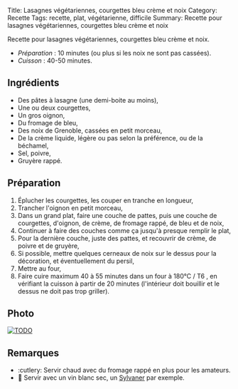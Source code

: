 Title: Lasagnes végétariennes, courgettes bleu crème et noix
Category: Recette
Tags: recette, plat, végétarienne, difficile
Summary: Recette pour lasagnes végétariennes, courgettes bleu crème et noix

Recette pour lasagnes végétariennes, courgettes bleu crème et noix.

- *Préparation* : 10 minutes (ou plus si les noix ne sont pas cassées).
- *Cuisson* : 40-50 minutes.

## Ingrédients
- Des pâtes à lasagne (une demi-boite au moins),
- Une ou deux courgettes,
- Un gros oignon,
- Du fromage de bleu,
- Des noix de Grenoble, cassées en petit morceau,
- De la crème liquide, légère ou pas selon la préférence, ou de la béchamel,
- Sel, poivre,
- Gruyère rappé.

## Préparation
1. Éplucher les courgettes, les couper en tranche en longueur,
2. Trancher l'oignon en petit morceau,
3. Dans un grand plat, faire une couche de pattes, puis une couche de courgettes, d'oignon, de crème, de fromage rappé, de bleu et de noix,
4. Continuer à faire des couches comme ça jusqu'à presque remplir le plat,
5. Pour la dernière couche, juste des pattes, et recouvrir de crème, de poivre et de gruyère,
6. Si possible, mettre quelques cerneaux de noix sur le dessus pour la décoration, et éventuellement du persil,
7. Mettre au four,
8. Faire cuire maximum 40 à 55 minutes dans un four à 180°C / T6 <i class="fa fa-thermometer-full" aria-hidden="true"></i>, en vérifiant la cuisson à partir de 20 minutes (l'intérieur doit bouillir et le dessus ne doit pas trop griller).

## Photo
[![TODO]({filename}images/blank.png)](#)

## Remarques
- :cutlery: Servir chaud avec du fromage rappé en plus pour les amateurs.
- :wine_glass: Servir avec un vin blanc sec, un [Sylvaner](https://fr.wikipedia.org/wiki/Sylvaner_d'Alsace) par exemple.
